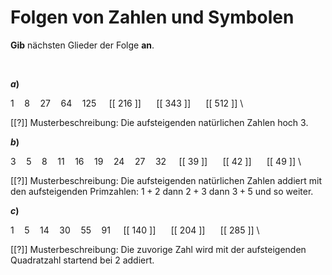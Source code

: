 <!--
version:  0.0.1

language: de

@style
input {
    text-align: center;
}

.flex-container {
    display: flex;
    flex-wrap: wrap;
    align-items: stretch;
    gap: 20px;
}

.flex-child {
    flex: 1;
    min-width: 350px;
    margin-right: 20px;
}

@media (max-width: 400px) {
    .flex-child {
        flex: 100%;
        margin-right: 0;
    }
}
@end

formula: \carry   \textcolor{red}{\scriptsize #1}
formula: \digit   \rlap{\carry{#1}}\phantom{#2}#2
formula: \permil  \text{‰}

import: https://raw.githubusercontent.com/LiaTemplates/Tikz-Jax/main/README.md

script: https://cdn.jsdelivr.net/gh/LiaTemplates/Tikz-Jax@main/dist/index.js


tags: Folgen, schwer, normal, Angeben

comment: Welche Zahl, welches Symbol kommt als nächstes?

author: Martin Lommatzsch

-->




# Folgen von Zahlen und Symbolen

**Gib** nächsten Glieder der Folge **an**.


<br>

<section class="flex-container">

<div class="flex-child">

__$a)\;\;$__

$1 \quad 8 \quad 27 \quad 64 \quad 125 \quad$ [[ 216 ]] $\quad$ [[ 343 ]] $\quad$ [[ 512 ]] \

[[?]] Musterbeschreibung: Die aufsteigenden natürlichen Zahlen hoch $3$.

</div>



<div class="flex-child">

__$b)\;\;$__

$3 \quad 5 \quad 8 \quad 11 \quad 16 \quad 19 \quad 24 \quad 27 \quad 32 \quad$ [[ 39 ]] $\quad$ [[ 42 ]] $\quad$ [[ 49 ]] \

[[?]] Musterbeschreibung: Die aufsteigenden natürlichen Zahlen addiert mit den aufsteigenden Primzahlen: $1+2$ dann $2+3$ dann $3+5$ und so weiter.

</div>


<div class="flex-child">

__$c)\;\;$__

$1 \quad 5 \quad 14 \quad 30 \quad 55 \quad 91 \quad$ [[ 140 ]] $\quad$ [[ 204 ]] $\quad$ [[ 285 ]] \

[[?]] Musterbeschreibung: Die zuvorige Zahl wird mit der aufsteigenden Quadratzahl startend bei $2$ addiert.

</div>

</section>



<br>
<br>
<br>
<br>